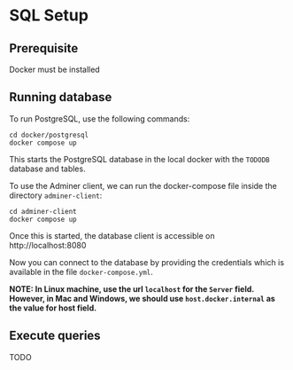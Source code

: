 # SQL Setup

## Prerequisite
Docker must be installed

## Running database
To run PostgreSQL, use the following commands:

```
cd docker/postgresql
docker compose up
```
This starts the PostgreSQL database in the local docker with the `TODODB` database and tables.

To use the Adminer client, we can run the docker-compose file inside the directory `adminer-client`:

```
cd adminer-client
docker compose up
```
Once this is started, the database client is accessible on http://localhost:8080

Now you can connect to the database by providing the credentials which is available in the file `docker-compose.yml`.

**NOTE: In Linux machine, use the url `localhost` for the `Server` field. However, in Mac and Windows, we should use `host.docker.internal` as the value for host field.**

## Execute queries

TODO

